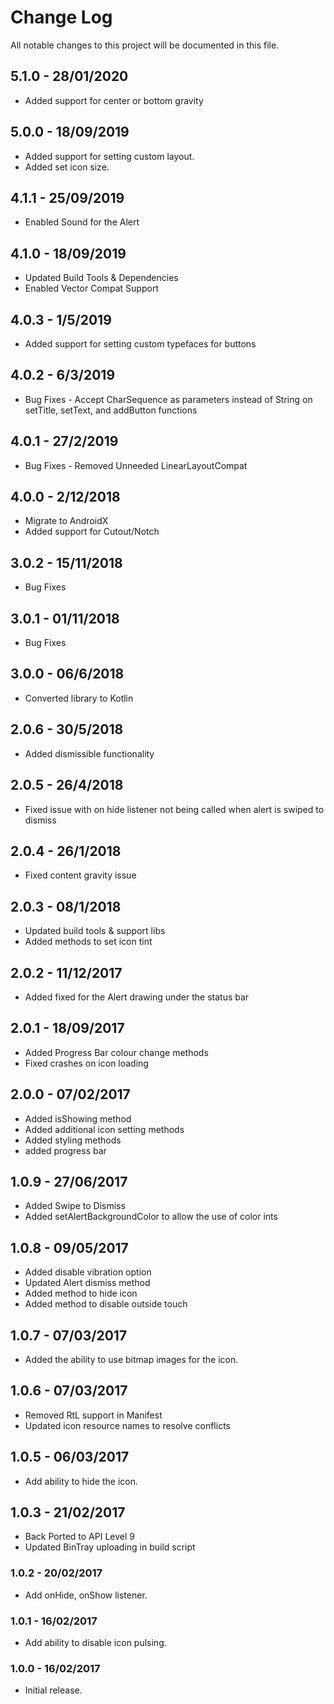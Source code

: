 # Change Log
All notable changes to this project will be documented in this file.

## 5.1.0 - 28/01/2020
* Added support for center or bottom gravity

## 5.0.0 - 18/09/2019
* Added support for setting custom layout.
* Added set icon size.

## 4.1.1 - 25/09/2019
* Enabled Sound for the Alert

## 4.1.0 - 18/09/2019
* Updated Build Tools & Dependencies
* Enabled Vector Compat Support

## 4.0.3 - 1/5/2019
* Added support for setting custom typefaces for buttons

## 4.0.2 - 6/3/2019
* Bug Fixes - Accept CharSequence as parameters instead of String on setTitle, setText, and addButton functions

## 4.0.1 - 27/2/2019
* Bug Fixes - Removed Unneeded LinearLayoutCompat

## 4.0.0 - 2/12/2018
* Migrate to AndroidX
* Added support for Cutout/Notch

## 3.0.2 - 15/11/2018
* Bug Fixes

## 3.0.1 - 01/11/2018
* Bug Fixes

## 3.0.0 - 06/6/2018
* Converted library to Kotlin

## 2.0.6 - 30/5/2018
* Added dismissible functionality

## 2.0.5 - 26/4/2018
* Fixed issue with on hide listener not being called when alert is swiped to dismiss

## 2.0.4 - 26/1/2018
* Fixed content gravity issue

## 2.0.3 - 08/1/2018
* Updated build tools & support libs
* Added methods to set icon tint

## 2.0.2 - 11/12/2017 
* Added fixed for the Alert drawing under the status bar

## 2.0.1 - 18/09/2017
* Added Progress Bar colour change methods
* Fixed crashes on icon loading

## 2.0.0 - 07/02/2017
* Added isShowing method
* Added additional icon setting methods
* Added styling methods
* added progress bar

## 1.0.9 - 27/06/2017
* Added Swipe to Dismiss
* Added setAlertBackgroundColor to allow the use of color ints

## 1.0.8 - 09/05/2017
* Added disable vibration option 
* Updated Alert dismiss method
* Added method to hide icon
* Added method to disable outside touch

## 1.0.7 - 07/03/2017
* Added the ability to use bitmap images for the icon.

## 1.0.6 - 07/03/2017
* Removed RtL support in Manifest
* Updated icon resource names to resolve conflicts

## 1.0.5 - 06/03/2017
* Add ability to hide the icon.

## 1.0.3 - 21/02/2017
- Back Ported to API Level 9
- Updated BinTray uploading in build script

### 1.0.2 - 20/02/2017
* Add onHide, onShow listener.

### 1.0.1 - 16/02/2017
* Add ability to disable icon pulsing.

### 1.0.0 - 16/02/2017
* Initial release.
